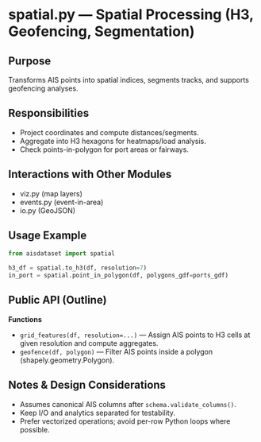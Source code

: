 # spatial.py — Spatial Processing (H3, Geofencing, Segmentation)

## Purpose
Transforms AIS points into spatial indices, segments tracks, and supports geofencing analyses.

## Responsibilities
- Project coordinates and compute distances/segments.
- Aggregate into H3 hexagons for heatmaps/load analysis.
- Check points-in-polygon for port areas or fairways.

## Interactions with Other Modules
- viz.py (map layers)
- events.py (event-in-area)
- io.py (GeoJSON)

## Usage Example
```python
from aisdataset import spatial

h3_df = spatial.to_h3(df, resolution=7)
in_port = spatial.point_in_polygon(df, polygons_gdf=ports_gdf)
```

## Public API (Outline)
**Functions**
- `grid_features(df, resolution=...)` — Assign AIS points to H3 cells at given resolution and compute aggregates.
- `geofence(df, polygon)` — Filter AIS points inside a polygon (shapely.geometry.Polygon).

## Notes & Design Considerations
- Assumes canonical AIS columns after `schema.validate_columns()`.
- Keep I/O and analytics separated for testability.
- Prefer vectorized operations; avoid per-row Python loops where possible.
